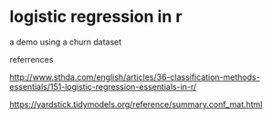 # logistic regression in r

a demo using a churn dataset

referrences

http://www.sthda.com/english/articles/36-classification-methods-essentials/151-logistic-regression-essentials-in-r/

https://yardstick.tidymodels.org/reference/summary.conf_mat.html
